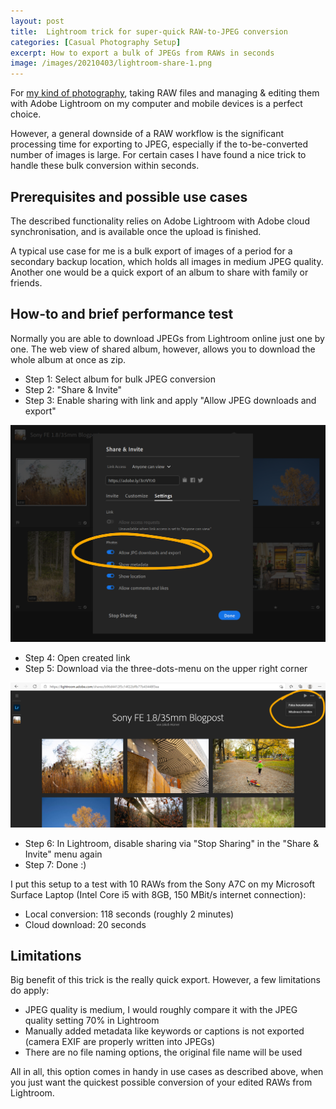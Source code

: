 ```yaml
---
layout: post
title:  Lightroom trick for super-quick RAW-to-JPEG conversion
categories: [Casual Photography Setup]
excerpt: How to export a bulk of JPEGs from RAWs in seconds
image: /images/20210403/lightroom-share-1.png
---
```


For [my kind of photography](../leanest_highest_quality_casual_photography_setup/), taking RAW files and managing & editing them with Adobe Lightroom on my computer and mobile devices is a perfect choice. 

However, a general downside of a RAW workflow is the significant processing time for exporting to JPEG, especially if the to-be-converted number of images is large.
For certain cases I have found a nice trick to handle these bulk conversion within seconds.

## Prerequisites and possible use cases 

The described functionality relies on Adobe Lightroom with Adobe cloud synchronisation, and is available once the upload is finished.

A typical use case for me is a bulk export of images of a period for a secondary backup location, which holds all images in medium JPEG quality. Another one would be a quick export of an album to share with family or friends. 

## How-to and brief performance test

Normally you are able to download JPEGs from Lightroom online just one by one. The web view of shared album, however, allows you to download the whole album at once as zip.

- Step 1: Select album for bulk JPEG conversion
- Step 2: "Share & Invite"
- Step 3: Enable sharing with link and apply "Allow JPEG downloads and export"
 
![Activate sharing in Adobe Lightroom](../images/20210403/lightroom-share-1.png)

- Step 4: Open created link
- Step 5: Download via the three-dots-menu on the upper right corner

![Activate sharing in Adobe Lightroom](../images/20210403/lightroom-share-2.png)

- Step 6: In Lightroom, disable sharing via "Stop Sharing" in the "Share & Invite" menu again
- Step 7: Done :)

I put this setup to a test with 10 RAWs from the Sony A7C on my Microsoft Surface Laptop (Intel Core i5 with 8GB, 150 MBit/s internet connection):

- Local conversion: 118 seconds (roughly 2 minutes)
- Cloud download: 20 seconds


## Limitations

Big benefit of this trick is the really quick export. However, a few limitations do apply:
- JPEG quality is medium, I would roughly compare it with the JPEG quality setting 70% in Lightroom
- Manually added metadata like keywords or captions is not exported (camera EXIF are properly written into JPEGs)
- There are no file naming options, the original file name will be used

All in all, this option comes in handy in use cases as described above, when you just want the quickest possible conversion of your edited RAWs from Lightroom.
